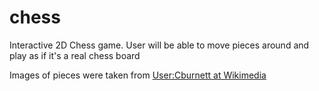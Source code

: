 # chess
Interactive 2D Chess game. User will be able to move pieces around and play as if it's a real chess board

Images of pieces were taken from <a href=https://commons.wikimedia.org/wiki/Category:SVG_chess_pieces>User:Cburnett at Wikimedia</a>

